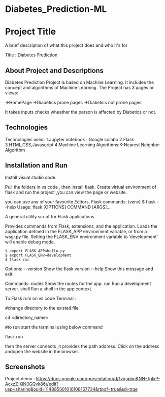 # Diabetes_Prediction-ML
# Project Title

A brief description of what this project does and who it's for

Title : Diabetes Prediction 

## About Project and Descriptions

Diabetes Prediction Project is based on Machine Learning.
It includes the concept and algorithms of Machine Learning.
The Project has 3 pages or views:

->HomePage
->Diabetics prone pages
->Diabetics not prone pages

It takes inputs checks wheather the person is affected by Diabetics or not.

## Technologies
Technologies used:
1.Jupyter notebook : Google colabo
2.Flask
3.HTML,CSS,Javascript
4.Machine Learning Algorithms:K-Nearest Neighbor Algorithm



## Installation and Run

Install visual studio code.

Pull the folders in vs code , then install flask.
Create virtual environment of flask and run the project ,you can view the page or website.

you can use any of your favourite Editors.
Flask commands:
(venv) $ flask --help
Usage: flask [OPTIONS] COMMAND [ARGS]...

  A general utility script for Flask applications.

  Provides commands from Flask, extensions, and the application. Loads the
  application defined in the FLASK_APP environment variable, or from a
  wsgi.py file. Setting the FLASK_ENV environment variable to 'development'
  will enable debug mode.

    $ export FLASK_APP=hello.py
    $ export FLASK_ENV=development
    $ flask run

Options:
  --version  Show the flask version
  --help     Show this message and exit.

Commands:
  routes  Show the routes for the app.
  run     Run a development server.
  shell   Run a shell in the app context.


To Flask rum on vs code Terminal :

#change directory to the existed file

cd <directory_name>

#to run start the terminal using below command

flask run

then the server connects ,it provides the path address. Click on the address andopen the website in the browser.

## Screenshots
Project demo :
https://docs.google.com/presentation/d/1vqupbqKNN-TglxP-AcxzZ-QN0GQvk86t/edit?usp=sharing&ouid=114885601016108157734&rtpof=true&sd=true
